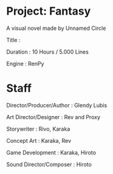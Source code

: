 # Project: Fantasy
A visual novel made by Unnamed Circle

Title				:

Duration			: 10 Hours / 5.000 Lines

Engine				: RenPy

# Staff
Director/Producer/Author	: Glendy Lubis

Art Director/Designer		: Rev and Proxy

Storywriter			: Rivo, Karaka

Concept Art			: Karaka, Rev

Game Development		: Karaka, Hiroto

Sound Director/Composer	: Hiroto
